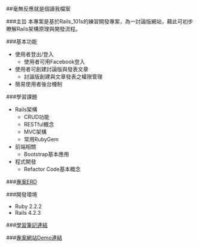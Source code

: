 
##毫無反應就是個讀我檔案

###主旨
本專案是基於Rails_101s的練習開發專案，為一討論版網站，藉此可初步瞭解Rails架構原理與開發流程。

###基本功能
  - 使用者登出/登入
    - 使用者可用Facebook登入
  - 使用者可創建討論版與發表文章
    - 討論版創建與文章發表之權限管理
  - 簡易使用者後台機制

###學習課題
  - Rails架構
    - CRUD功能
    - RESTful概念
    - MVC架構
    - 常用RubyGem
  - 前端相關
    - Bootstrap基本應用
  - 程式開發
    - Refactor Code基本概念

###[專案ERD](erd.pdf)
  
###開發環境
  - Ruby 2.2.2
  - Rails 4.2.3

###[學習筆記連結](http://springok-blog.logdown.com/)

###[專案網站Demo連結](https://simple-forum-rails101.herokuapp.com/)

